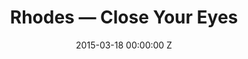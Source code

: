 ---
title: Rhodes — Close Your Eyes
date: 2015-03-18 00:00:00 Z
categories:
- promo
position: 14
is-front: true
image: "/uploads/rhodes-close-your-eyes.jpg"
vimeo: 128155983
director: Yonatan Weisberg
production-company: Chief Productions
camera: Panavised Arri Alexa 4:3 with G series anamorphics
layout: project
---